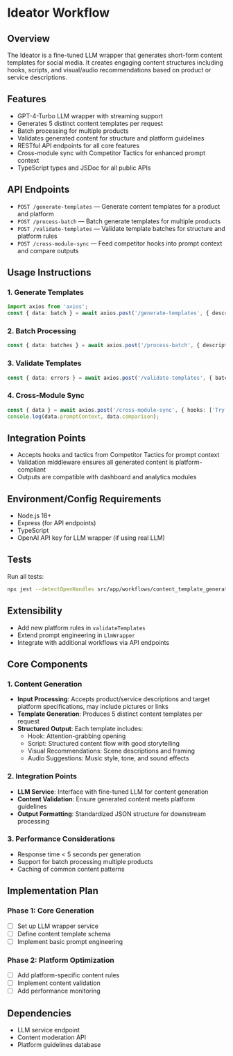 # Ideator Workflow

## Overview
The Ideator is a fine-tuned LLM wrapper that generates short-form content templates for social media. It creates engaging content structures including hooks, scripts, and visual/audio recommendations based on product or service descriptions.

## Features
- GPT-4-Turbo LLM wrapper with streaming support
- Generates 5 distinct content templates per request
- Batch processing for multiple products
- Validates generated content for structure and platform guidelines
- RESTful API endpoints for all core features
- Cross-module sync with Competitor Tactics for enhanced prompt context
- TypeScript types and JSDoc for all public APIs

## API Endpoints
- `POST /generate-templates` — Generate content templates for a product and platform
- `POST /process-batch` — Batch generate templates for multiple products
- `POST /validate-templates` — Validate template batches for structure and platform rules
- `POST /cross-module-sync` — Feed competitor hooks into prompt context and compare outputs

## Usage Instructions

### 1. Generate Templates
```ts
import axios from 'axios';
const { data: batch } = await axios.post('/generate-templates', { description: 'My product', platform: 'tiktok' });
```

### 2. Batch Processing
```ts
const { data: batches } = await axios.post('/process-batch', { descriptions: ['A', 'B'], platform: 'instagram' });
```

### 3. Validate Templates
```ts
const { data: errors } = await axios.post('/validate-templates', { batches });
```

### 4. Cross-Module Sync
```ts
const { data } = await axios.post('/cross-module-sync', { hooks: ['Try this now'], templates: [{ hook: 'Try this now!' }] });
console.log(data.promptContext, data.comparison);
```

## Integration Points
- Accepts hooks and tactics from Competitor Tactics for prompt context
- Validation middleware ensures all generated content is platform-compliant
- Outputs are compatible with dashboard and analytics modules

## Environment/Config Requirements
- Node.js 18+
- Express (for API endpoints)
- TypeScript
- OpenAI API key for LLM wrapper (if using real LLM)

## Tests
Run all tests:
```bash
npx jest --detectOpenHandles src/app/workflows/content_template_generator
```

## Extensibility
- Add new platform rules in `validateTemplates`
- Extend prompt engineering in `LlmWrapper`
- Integrate with additional workflows via API endpoints

## Core Components

### 1. Content Generation
- **Input Processing**: Accepts product/service descriptions and target platform specifications, may include pictures or links
- **Template Generation**: Produces 5 distinct content templates per request
- **Structured Output**: Each template includes:
  - Hook: Attention-grabbing opening
  - Script: Structured content flow with good storytelling
  - Visual Recommendations: Scene descriptions and framing
  - Audio Suggestions: Music style, tone, and sound effects

### 2. Integration Points
- **LLM Service**: Interface with fine-tuned LLM for content generation
- **Content Validation**: Ensure generated content meets platform guidelines
- **Output Formatting**: Standardized JSON structure for downstream processing

### 3. Performance Considerations
- Response time < 5 seconds per generation
- Support for batch processing multiple products
- Caching of common content patterns

## Implementation Plan

### Phase 1: Core Generation
- [ ] Set up LLM wrapper service
- [ ] Define content template schema
- [ ] Implement basic prompt engineering

### Phase 2: Platform Optimization
- [ ] Add platform-specific content rules
- [ ] Implement content validation
- [ ] Add performance monitoring

## Dependencies
- LLM service endpoint
- Content moderation API
- Platform guidelines database